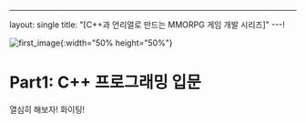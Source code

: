 ---
layout: single
title: "[C++과 언리얼로 만드는 MMORPG 게임 개발 시리즈]"
---!

![first_image](https://user-images.githubusercontent.com/69142693/224490843-0128f9dc-fc55-47b2-a459-b49c5d7893e1.png){:width="50% height="50%"}

# Part1: C++ 프로그래밍 입문
열심히 해보자! 화이팅!
